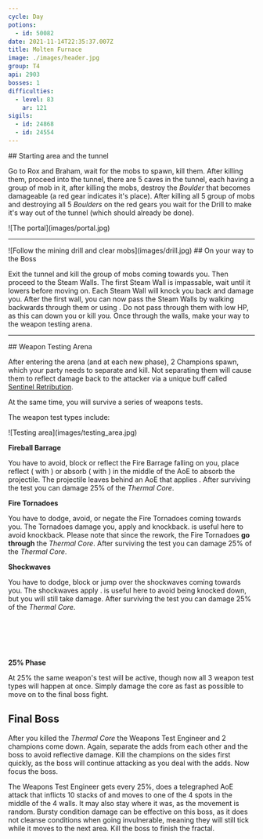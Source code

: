 ```yaml
---
cycle: Day
potions:
  - id: 50082
date: 2021-11-14T22:35:37.007Z
title: Molten Furnace
image: ./images/header.jpg
group: T4
api: 2903
bosses: 1
difficulties:
  - level: 83
    ar: 121
sigils:
  - id: 24868
  - id: 24554
---
```


<Grid>
<GridItem sm="6">
## Starting area and the tunnel

Go to Rox and Braham, wait for the mobs to spawn, kill them. After killing them, proceed into the tunnel, there are 5 caves in the tunnel, each having a group of mob in it, after killing the mobs, destroy the _Boulder_ that becomes damageable (a red gear indicates it's place). After killing all 5 group of mobs and destroying all 5 _Boulders_ on the red gears you wait for the Drill to make it's way out of the tunnel (which should already be done).
</GridItem>

<GridItem sm="6">
![The portal](images/portal.jpg)
</GridItem>
</Grid>

---

<Grid>
<GridItem sm="6">
![Follow the mining drill and clear mobs](images/drill.jpg)
</GridItem>

<GridItem sm="6">
## On your way to the Boss

Exit the tunnel and kill the group of mobs coming towards you. Then proceed to the Steam Walls. The first Steam Wall is impassable, wait until it lowers before moving on. Each Steam Wall will knock you back and damage you. After the first wall, you can now pass the Steam Walls by walking backwards through them or using <Boon name="Stability"/>. Do not pass through them with low HP, as this can down you or kill you. Once through the walls, make your way to the weapon testing arena.
</GridItem>
</Grid>

---

<Grid>
<GridItem sm="5">
## Weapon Testing Arena

After entering the arena (and at each new phase), 2 Champions spawn, which your party needs to separate and kill. Not separating them will cause them to reflect damage back to the attacker via a unique buff called [Sentinel Retribution](https://wiki.guildwars2.com/images/b/b5/Sentinel_Retribution.png).

At the same time, you will survive a series of weapons tests.

The weapon test types include:
</GridItem>

<GridItem sm="7">
![Testing area](images/testing_area.jpg)
</GridItem>

<GridItem sm="6">

**Fireball Barrage**

You have to avoid, block or reflect the Fire Barrage falling on you, place reflect (<Specialization name="Guardian"/> with <Skill name=" Wall of Reflection"/> ) or absorb (<Specialization name="Revenant"/> <Skill name="Legendary Centaur Stance"/> with <Skill name="Protective Solace"/>) in the middle of the AoE to absorb the projectile. The projectile leaves behind an AoE that applies <Condition name="Burning"/>. After surviving the test you can damage 25% of the _Thermal Core_.

**Fire Tornadoes**

You have to dodge, avoid, or negate the Fire Tornadoes coming towards you. The Tornadoes damage you, apply <Condition name="Burning"/> and knockback. <Boon name="Stability"/> is useful here to avoid knockback. Please note that since the rework, the Fire Tornadoes **go through** the _Thermal Core_. After surviving the test you can damage 25% of the _Thermal Core_.

</GridItem>

<GridItem sm="6">

**Shockwaves**

You have to dodge, block or jump over the shockwaves coming towards you. The shockwaves apply <Control name="Knockdown"/>. <Boon name="Stability"/> is useful here to avoid being knocked down, but you will still take damage. After surviving the test you can damage 25% of the _Thermal Core_.

<br></br>
<br></br>

**25% Phase**

At 25% the same weapon's test will be active, though now all 3 weapon test types will happen at once. Simply damage the core as fast as possible to move on to the final boss fight.

</GridItem>
</Grid>

## Final Boss

After you killed the _Thermal Core_ the Weapons Test Engineer and 2 champions come down. Again, separate the adds from each other and the boss to avoid reflective damage. Kill the champions on the sides first quickly, as the boss will continue attacking as you deal with the adds. Now focus the boss.

The Weapons Test Engineer gets <Effect name="Invulnerability"/> every 25%, does a telegraphed AoE attack that inflicts 10 stacks of <Condition name="Bleeding"/> and moves to one of the 4 spots in the middle of the 4 walls. It may also stay where it was, as the movement is random. Bursty condition damage can be effective on this boss, as it does not cleanse conditions when going invulnerable, meaning they will still tick while it moves to the next area. Kill the boss to finish the fractal.
